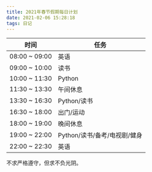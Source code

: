 ```yaml
---
title: 2021年春节假期每日计划
date: 2021-02-06 15:28:18
tags: 日记
---
```


|时间|任务|
|-|-|
|08:00 ~ 09:00 | 英语 |
|09:00 ~ 10:00 | 读书 |
|10:00 ~ 11:30 | Python |
|11:30 ~ 13:30 | 午间休息 |
|13:30 ~ 16:30 | Python/读书 |
|16:30 ~ 18:00 | 出门/运动 |
|18:00 ~ 19:00 | 晚间休息 |
|19:00 ~ 22:00 | Python/读书/备考/电视剧/健身 |
|22:00 ~ 22:30 | 英语 |

不求严格遵守，但求不负光阴。